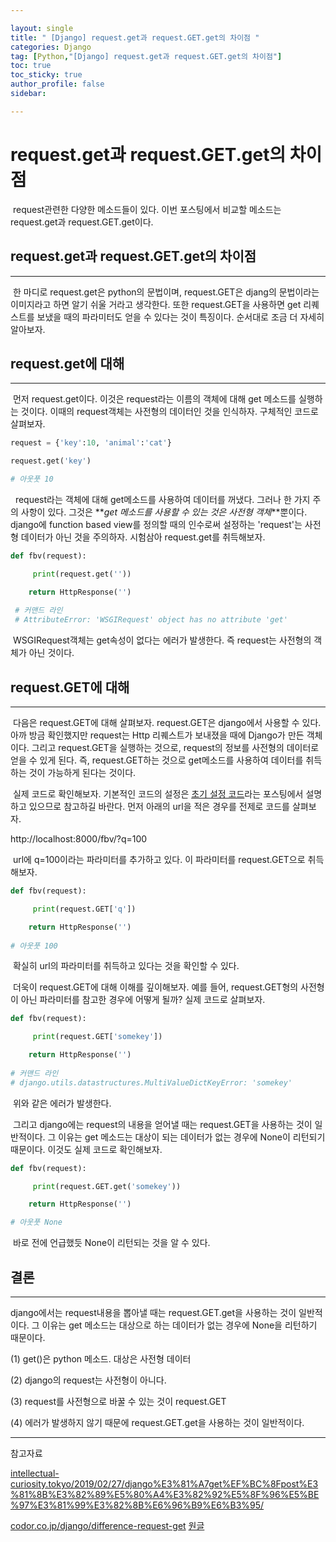 ```yaml
---

layout: single
title: " [Django] request.get과 request.GET.get의 차이점 "
categories: Django
tag: [Python,"[Django] request.get과 request.GET.get의 차이점"]
toc: true
toc_sticky: true
author_profile: false
sidebar:

---
```

# **request.get과 request.GET.get의 차이점**


 request관련한 다양한 메소드들이 있다. 이번 포스팅에서 비교할 메소드는 request.get과 request.GET.get이다. 

## **request.get과 request.GET.get의 차이점**

---

 한 마디로 request.get은 python의 문법이며, request.GET은 djang의 문법이라는 이미지라고 하면 알기 쉬울 거라고 생각한다. 또한 request.GET을 사용하면 get 리퀘스트를 보냈을 때의 파라미터도 얻을 수 있다는 것이 특징이다. 순서대로 조금 더 자세히 알아보자. 

## **request.get에 대해**

---

 먼저 request.get이다. 이것은 request라는 이름의 객체에 대해 get 메소드를 실행하는 것이다. 이때의 request객체는 사전형의 데이터인 것을 인식하자. 구체적인 코드로 살펴보자.

```python
request = {'key':10, 'animal':'cat'}

request.get('key')

# 아웃풋 10
```

  request라는 객체에 대해 get메소드를 사용하여 데이터를 꺼냈다. 그러나 한 가지 주의 사항이 있다. 그것은 **_get 메소드를 사용할 수 있는 것은 사전형 객체_**뿐이다. django에 function based view를 정의할 때의 인수로써 설정하는 'request'는 사전형 데이터가 아닌 것을 주의하자. 시험삼아 request.get를 취득해보자.

```python
def fbv(request):

     print(request.get(''))

    return HttpResponse('')
    
 # 커맨드 라인
 # AttributeError: 'WSGIRequest' object has no attribute 'get'
```

 WSGIRequest객체는 get속성이 없다는 에러가 발생한다. 즉 request는 사전형의 객체가 아닌 것이다.

## **request.GET에 대해**

---

 다음은 request.GET에 대해 살펴보자. request.GET은 django에서 사용할 수 있다. 아까 방금 확인했지만 request는 Http 리퀘스트가 보내졌을 때에 Django가 만든 객체이다. 그리고 request.GET을 실행하는 것으로, request의 정보를 사전형의 데이터로 얻을 수 있게 된다. 즉, request.GET하는 것으로 get메소드를 사용하여 데이터를 취득하는 것이 가능하게 된다는 것이다.

 실제 코드로 확인해보자. 기본적인 코드의 설정은 [초기 설정 코드](https://codor.co.jp/django/basecode)라는 포스팅에서 설명하고 있으므로 참고하길 바란다. 먼저 아래의 url을 적은 경우를 전제로 코드를 살펴보자. 

http://localhost:8000/fbv/?q=100

 url에 q=100이라는 파라미터를 추가하고 있다. 이 파라미터를 request.GET으로 취득해보자.

```python
def fbv(request):

     print(request.GET['q'])

    return HttpResponse('')
    
# 아웃풋 100
```

 확실히 url의 파라미터를 취득하고 있다는 것을 확인할 수 있다. 

 더욱이 request.GET에 대해 이해를 깊이해보자. 예를 들어, request.GET형의 사전형이 아닌 파라미터를 참고한 경우에 어떻게 될까? 실제 코드로 살펴보자.

```python
def fbv(request):

     print(request.GET['somekey'])

    return HttpResponse('')
    
# 커맨드 라인
# django.utils.datastructures.MultiValueDictKeyError: 'somekey'
```

 위와 같은 에러가 발생한다.

 그리고 django에는 request의 내용을 얻어낼 때는 request.GET을 사용하는 것이 일반적이다. 그 이유는 get 메소드는 대상이 되는 데이터가 없는 경우에 None이 리턴되기 때문이다. 이것도 실제 코드로 확인해보자.

```python
def fbv(request):

     print(request.GET.get('somekey'))

    return HttpResponse('')

# 아웃풋 None
```

 바로 전에 언급했듯 None이 리턴되는 것을 알 수 있다. 

## **결론**

---

django에서는 request내용을 뽑아낼 때는 request.GET.get을 사용하는 것이 일반적이다. 그 이유는 get 메소드는 대상으로 하는 데이터가 없는 경우에 None을 리턴하기 때문이다. 

(1) get()은 python 메소드. 대상은 사전형 데이터

(2) django의 request는 사전형이 아니다.

(3) request를 사전형으로 바꿀 수 있는 것이 request.GET

(4) 에러가 발생하지 않기 때문에 request.GET.get을 사용하는 것이 일반적이다.

---

참고자료

[intellectual-curiosity.tokyo/2019/02/27/django%E3%81%A7get%EF%BC%8Fpost%E3%81%8B%E3%82%89%E5%80%A4%E3%82%92%E5%8F%96%E5%BE%97%E3%81%99%E3%82%8B%E6%96%B9%E6%B3%95/](https://intellectual-curiosity.tokyo/2019/02/27/django%E3%81%A7get%EF%BC%8Fpost%E3%81%8B%E3%82%89%E5%80%A4%E3%82%92%E5%8F%96%E5%BE%97%E3%81%99%E3%82%8B%E6%96%B9%E6%B3%95/)

[codor.co.jp/django/difference-request-get](https://codor.co.jp/django/difference-request-get)
[원글](https://engineer-mole.tistory.com/125)
